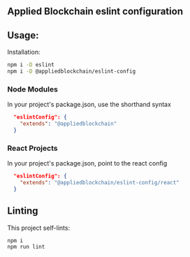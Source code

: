 ## Applied Blockchain eslint configuration

## Usage:

Installation:

```bash
npm i -D eslint
npm i -D @appliedblockchain/eslint-config
```

### Node Modules

In your project's package.json, use the shorthand syntax

```json
  "eslintConfig": {
    "extends": "@appliedblockchain"
  }
```

### React Projects

In your project's package.json, point to the react config

```json
  "eslintConfig": {
    "extends": "@appliedblockchain/eslint-config/react"
  }
```

## Linting

This project self-lints:

```bash
npm i
npm run lint
```
